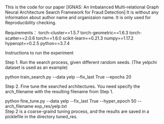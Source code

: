 This is the code for our paper [IGNAS: An Imbalanced Multi-relational Graph Neural Architecture Search Framework for Fraud Detection] 
It is without any information about author name and organizaion name.
It is only used for Reproducibility checking.

Requirements：
torch-cluster==1.5.7
torch-geometric==1.6.3
torch-scatter==2.0.6
torch==1.6.0
scikit-learn==0.21.3
numpy==1.17.2
hyperopt==0.2.5
python==3.7.4

Instructions to run the experiment


Step 1. Run the search process, given different random seeds. (The yelpchi dataset is used as an example)

python train_search.py  --data yelp --fix_last True  --epochs 20


Step 2. Fine tune the searched architectures. You need specify the arch_filename with the resulting filename from Step 1.

python fine_tune.py --data yelp  --fix_last True   --hyper_epoch 50  --arch_filename exp_res/yelp.txt   
Step 2 is a coarse-graind tuning process, and the results are saved in a picklefile in the directory tuned_res.

